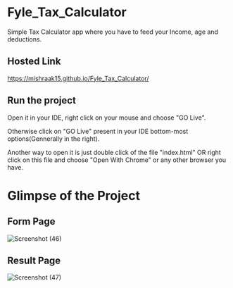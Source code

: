 # Fyle_Tax_Calculator
Simple Tax Calculator app where you have to feed your Income, age and deductions.

## Hosted Link
https://mishraak15.github.io/Fyle_Tax_Calculator/

## Run the project
Open it in your IDE, right click on your mouse and choose "GO Live".

Otherwise click on "GO Live" present in your IDE bottom-most options(Gennerally in the right).

Another way to open it is just double click of the file "index.html" OR right click on this file and choose "Open With Chrome" or any other browser you have.

# Glimpse of the Project
## Form Page
![Screenshot (46)](https://github.com/mishraak15/Fyle_Tax_Calculator/assets/133697079/8d4dd240-e04d-4fe3-9421-f26dfbd50d46)

## Result Page
![Screenshot (47)](https://github.com/mishraak15/Fyle_Tax_Calculator/assets/133697079/a16a9f76-8906-4ba3-932b-6a669718bccd)
